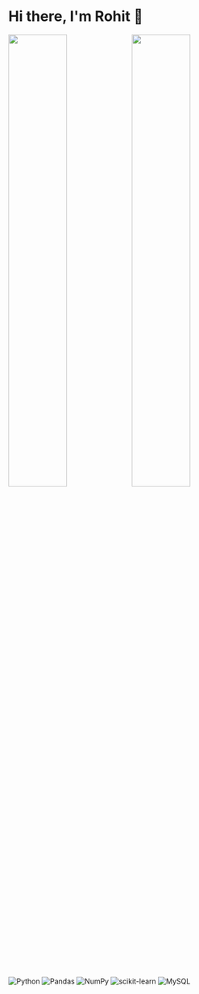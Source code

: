 # Hi there, I'm Rohit 👋

<img align="left" width="48%" src="https://github-readme-stats.vercel.app/api/top-langs/?username=Rohit7594&layout=compact">

<img align="left" width="48%" src="https://github-readme-stats.vercel.app/api?username=Rohit7594&show_icons=true&theme=radical">

![Python](https://img.shields.io/badge/python-3670A0?style=for-the-badge&logo=python&logoColor=ffdd54)
![Pandas](https://img.shields.io/badge/pandas-%23150458.svg?style=for-the-badge&logo=pandas&logoColor=white)
![NumPy](https://img.shields.io/badge/numpy-%23013243.svg?style=for-the-badge&logo=numpy&logoColor=white)
![scikit-learn](https://img.shields.io/badge/scikit--learn-%23F7931E.svg?style=for-the-badge&logo=scikit-learn&logoColor=white)
![MySQL](https://img.shields.io/badge/mysql-%2300f.svg?style=for-the-badge&logo=mysql&logoColor=white)


